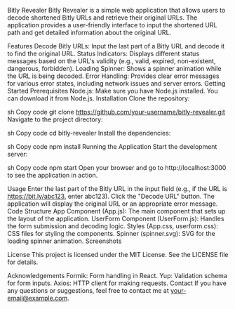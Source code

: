 Bitly Revealer
Bitly Revealer is a simple web application that allows users to decode shortened Bitly URLs and retrieve their original URLs. The application provides a user-friendly interface to input the shortened URL path and get detailed information about the original URL.

Features
Decode Bitly URLs: Input the last part of a Bitly URL and decode it to find the original URL.
Status Indicators: Displays different status messages based on the URL's validity (e.g., valid, expired, non-existent, dangerous, forbidden).
Loading Spinner: Shows a spinner animation while the URL is being decoded.
Error Handling: Provides clear error messages for various error states, including network issues and server errors.
Getting Started
Prerequisites
Node.js: Make sure you have Node.js installed. You can download it from Node.js.
Installation
Clone the repository:

sh
Copy code
git clone https://github.com/your-username/bitly-revealer.git
Navigate to the project directory:

sh
Copy code
cd bitly-revealer
Install the dependencies:

sh
Copy code
npm install
Running the Application
Start the development server:

sh
Copy code
npm start
Open your browser and go to http://localhost:3000 to see the application in action.

Usage
Enter the last part of the Bitly URL in the input field (e.g., if the URL is https://bit.ly/abc123, enter abc123).
Click the "Decode URL" button.
The application will display the original URL or an appropriate error message.
Code Structure
App Component (App.js): The main component that sets up the layout of the application.
UserForm Component (UserForm.js): Handles the form submission and decoding logic.
Styles (App.css, userform.css): CSS files for styling the components.
Spinner (spinner.svg): SVG for the loading spinner animation.
Screenshots

License
This project is licensed under the MIT License. See the LICENSE file for details.

Acknowledgements
Formik: Form handling in React.
Yup: Validation schema for form inputs.
Axios: HTTP client for making requests.
Contact
If you have any questions or suggestions, feel free to contact me at your-email@example.com.

